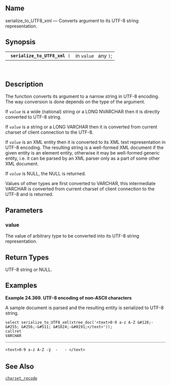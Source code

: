 <div>

<div>

</div>

<div>

## Name

serialize_to_UTF8_xml — Converts argument to its UTF-8 string
representation.

</div>

<div>

## Synopsis

<div>

|                                    |                      |
|------------------------------------|----------------------|
| ` `**`serialize_to_UTF8_xml`**` (` | in `value ` any `)`; |

<div>

 

</div>

</div>

</div>

<div>

## Description

The function converts its argument to a narrow string in UTF-8 encoding.
The way conversion is done depends on the type of the argument.

If *`value`* is a wide (national) string or a LONG NVARCHAR then it is
directly converted to UTF-8 string.

If *`value`* is a string or a LONG VARCHAR then it is converted from
current charset of client connection to the UTF-8.

If *`value`* is an XML entity then it is converted to its XML text
representation in UTF-8 encoding. The resulting string is a well-formed
XML document if the given entity is an element entity, otherwise it may
be well-formed generic entity, i.e. it can be parsed by an XML parser
only as a part of some other XML document.

If *`value`* is NULL, the NULL is returned.

Values of other types are first converted to VARCHAR, this intermediate
VARCHAR is converted from current charset of client connection to the
UTF-8 and is returned.

</div>

<div>

## Parameters

<div>

### value

The value of arbitrary type to be converted into its UTF-8 string
representation.

</div>

</div>

<div>

## Return Types

UTF-8 string or NULL.

</div>

<div>

## Examples

<div>

**Example 24.369. UTF-8 encoding of non-ASCII characters**

<div>

A sample document is parsed and the resulting entity is serialized to
UTF-8 string.

``` screen
select serialize_to_UTF8_xml(xtree_doc('<text>0-9 a-z A-Z &#128;-&#255; &#256;-&#511; &#1024;-&#8191;</text>'));
callret
VARCHAR
_______________________________________________________________________________

<text>0-9 a-z A-Z -ÿ  -   - </text>
```

</div>

</div>

  

</div>

<div>

## See Also

<a href="fn_charset_recode.html" class="link"
title="charset_recode"><code class="function">charset_recode </code></a>

</div>

</div>
